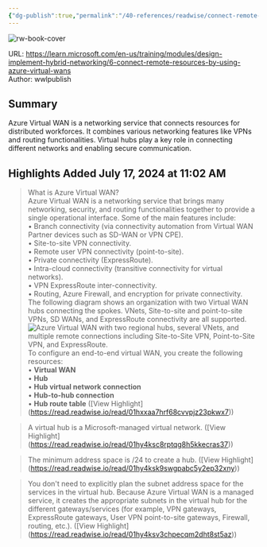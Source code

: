 ```yaml
---
{"dg-publish":true,"permalink":"/40-references/readwise/connect-remote-resources-by-using-azure-virtual-wa-ns-training-microsoft-learn/","tags":["rw/articles"]}
---
```



![rw-book-cover](https://learn.microsoft.com/en-us/media/logos/logo-ms-social.png)

  

URL: <https://learn.microsoft.com/en-us/training/modules/design-implement-hybrid-networking/6-connect-remote-resources-by-using-azure-virtual-wans>  
Author: wwlpublish

## Summary

Azure Virtual WAN is a networking service that connects resources for distributed workforces. It combines various networking features like VPNs and routing functionalities. Virtual hubs play a key role in connecting different networks and enabling secure communication.

## Highlights Added July 17, 2024 at 11:02 AM

> What is Azure Virtual WAN?  
> Azure Virtual WAN is a networking service that brings many networking, security, and routing functionalities together to provide a single operational interface. Some of the main features include:  
> • Branch connectivity (via connectivity automation from Virtual WAN Partner devices such as SD-WAN or VPN CPE).  
> • Site-to-site VPN connectivity.  
> • Remote user VPN connectivity (point-to-site).  
> • Private connectivity (ExpressRoute).  
> • Intra-cloud connectivity (transitive connectivity for virtual networks).  
> • VPN ExpressRoute inter-connectivity.  
> • Routing, Azure Firewall, and encryption for private connectivity.  
> The following diagram shows an organization with two Virtual WAN hubs connecting the spokes. VNets, Site-to-site and point-to-site VPNs, SD WANs, and ExpressRoute connectivity are all supported.  
> ![Azure Virtual WAN with two regional hubs, several VNets, and multiple remote connections including Site-to-Site VPN, Point-to-Site VPN, and ExpressRoute.](https://learn.microsoft.com/en-us/training/modules/design-implement-hybrid-networking/6-connect-remote-resources-by-using-azure-virtual-wans/../../wwl-azure/design-implement-hybrid-networking/media/azure-wan-regions-a420bb18.png)  
> To configure an end-to-end virtual WAN, you create the following resources:  
> • **Virtual WAN**  
> • **Hub**  
> • **Hub virtual network connection**  
> • **Hub-to-hub connection**  
> • **Hub route table** ([View Highlight] (<https://read.readwise.io/read/01hxxaa7hrf68cvvpjz23pkwx7>))

> A virtual hub is a Microsoft-managed virtual network. ([View Highlight] (<https://read.readwise.io/read/01hy4ksc8rptqg8h5kkecras37>))

> The minimum address space is /24 to create a hub. ([View Highlight] (<https://read.readwise.io/read/01hy4ksk9swgpabc5y2ep32xny>))

> You don't need to explicitly plan the subnet address space for the services in the virtual hub. Because Azure Virtual WAN is a managed service, it creates the appropriate subnets in the virtual hub for the different gateways/services (for example, VPN gateways, ExpressRoute gateways, User VPN point-to-site gateways, Firewall, routing, etc.). ([View Highlight] (<https://read.readwise.io/read/01hy4ksv3chpecqm2dht8st5az>))
